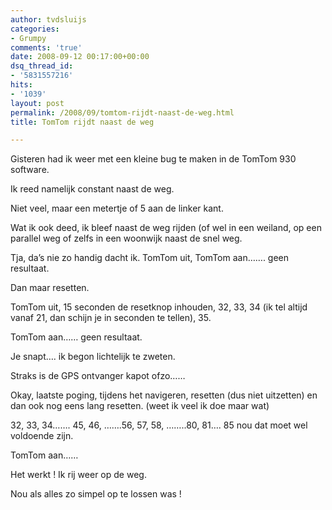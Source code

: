 ```yaml
---
author: tvdsluijs
categories:
- Grumpy
comments: 'true'
date: 2008-09-12 00:17:00+00:00
dsq_thread_id:
- '5831557216'
hits:
- '1039'
layout: post
permalink: /2008/09/tomtom-rijdt-naast-de-weg.html
title: TomTom rijdt naast de weg

---
```

Gisteren had ik weer met een kleine bug te maken in de TomTom 930 software.

Ik reed namelijk constant naast de weg.

Niet veel, maar een metertje of 5 aan de linker kant.

Wat ik ook deed, ik bleef naast de weg rijden (of wel in een weiland, op een parallel weg of zelfs in een woonwijk naast de snel weg.

Tja, da’s nie zo handig dacht ik. TomTom uit, TomTom aan……. geen resultaat.

Dan maar resetten.

TomTom uit, 15 seconden de resetknop inhouden, 32, 33, 34 (ik tel altijd vanaf 21, dan schijn je in seconden te tellen), 35.

TomTom aan…… geen resultaat.

Je snapt…. ik begon lichtelijk te zweten.

Straks is de GPS ontvanger kapot ofzo……

Okay, laatste poging, tijdens het navigeren, resetten (dus niet uitzetten) en dan ook nog eens lang resetten. (weet ik veel ik doe maar wat)

32, 33, 34……. 45, 46, …….56, 57, 58, ……..80, 81…. 85 nou dat moet wel voldoende zijn.

TomTom aan……

Het werkt ! Ik rij weer op de weg.

Nou als alles zo simpel op te lossen was !